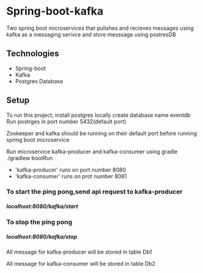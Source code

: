 # Spring-boot-kafka
Two spring boot microservices that pulishes and recieves messages using kafka as a messaging serivce and store messsage using postresDB

## Technologies
 * Spring-boot
 * Kafka
 * Postgres Database

## Setup
To run this project, install postgres locally 
create database name eventdb
Run postrges in port number 5432(default port)

Zookeeper and kafka should be running on their default port before running spring boot microservice

Run microservice kafka-producer and kafka-consumer using gradle
./gradlew bootRun
  * 'kafka-producer' runs on port number 8080
  * 'kafka-consumer' runs on prot number 8081

### To start the ping pong,send api request to kafka-producer
  ##### localhost:8080/kafka/start

### To stop the ping pong
  ##### localhost:8080/kafka/stop

All message for kafka-producer will be stored in table Db1


All message for kafka-consumer will be stored in table Db2
